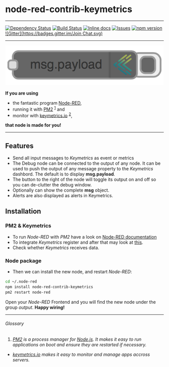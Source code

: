 # node-red-contrib-keymetrics
---

[![Dependency Status](https://gemnasium.com/vergissberlin/node-red-contrib-keymetrics.svg)](https://gemnasium.com/vergissberlin/node-red-contrib-keymetrics) [![Build Status](https://api.travis-ci.org/vergissberlin/node-red-contrib-keymetrics.png?branch=master)](https://travis-ci.org/vergissberlin/node-red-contrib-keymetrics) [![Inline docs](http://inch-ci.org/github/vergissberlin/node-red-contrib-keymetrics.svg?branch=master)](http://inch-ci.org/github/vergissberlin/node-red-contrib-keymetrics) [![Issues](http://img.shields.io/github/issues/vergissberlin/node-red-contrib-keymetrics.svg)]( https://github.com/vergissberlin/node-red-contrib-keymetrics/issues "GitHub ticket system") [![npm version](https://img.shields.io/npm/v/node-red-contrib-keymetrics.png)](https://npmjs.org/package/node-red-contrib-keymetrics "View this project on npm") [![Gitter](https://badges.gitter.im/Join Chat.svg)](https://gitter.im/vergissberlin/node-red-contrib-keymetrics?utm_source=badge&utm_medium=badge&utm_campaign=pr-badge&utm_content=badge)

---

[![Inline docs](docs/node-600.png)](http://inch-ci.org/github/vergissberlin/node-red-contrib-keymetrics)


**If you are using**

- the fantastic program [Node-RED](http://nodered.org), 
- running it with [PM2](https://github.com/Unitech/pm2) <sup>[1](#glossary)</sup> and 
- monitor with [keymetrics.io](http://keymetrics.io) <sup>[2](#glossary)</sup>, 

**that node is made for you!**

---
## Features

- Send all input messages to *Keymetrics* as event or metrics
- The Debug node can be connected to the output of any node. It can be used to push the output of any message property to the *Keymetrics* dashbord. The default is to display **msg.payload**.
- The button to the right of the node will toggle its output on and off so you can de-clutter the debug window.
- Optionally can show the complete **msg** object.
- Alerts are also displayed as alerts in Keymetrics.

## Installation

### PM2 & Keymetrics
- To run *Node-RED* with *PM2* have a look on [Node-RED documentation](http://nodered.org/docs/getting-started/running.html)
- To integrate *Keymetrics* register and after that may look at [this](https://github.com/Unitech/pm2).
- Check whether *Keymetrics* receives data.

### Node package

- Then we can install the new node, and restart *Node-RED*: 
```bash
cd ~/.node-red
npm install node-red-contrib-keymetrics
pm2 restart node-red
```
Open your *Node-RED* Frontend and you will find the new node under the group *output*. **Happy wiring!**

---
###### Glossary <a id="glossary"></a>
1. *[PM2](https://github.com/Unitech/pm2) is a process manager for [Node.js](https://nodejs.org). It makes it easy to run applications on boot and ensure they are restarted if necessary.*
- *[keymetrics.io](http://keymetrics.io) makes it easy to monitor and manage apps accross servers.*
